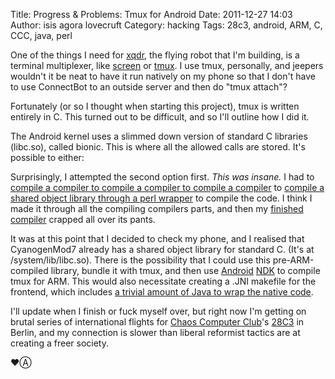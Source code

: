 Title: Progress & Problems: Tmux for Android
Date: 2011-12-27 14:03
Author: isis agora lovecruft
Category: hacking
Tags: 28c3, android, ARM, C, CCC, java, perl

<!-- PELICAN_BEGIN_SUMMARY -->

One of the things I need for [xqdr][], the flying robot that I'm
building, is a terminal multiplexer, like [screen][] or [tmux][]. I use
tmux, personally, and jeepers wouldn't it be neat to have it run
natively on my phone so that I don't have to use ConnectBot to an
outside server and then do "tmux attach"?

Fortunately (or so I thought when starting this project), tmux is
written entirely in C. This turned out to be difficult, and so I'll
outline how I did it.

The Android kernel uses a slimmed down version of standard C libraries
(libc.so), called bionic. This is where all the allowed calls are
stored. It's possible to either:

Surprisingly, I attempted the second option first. *This was insane.* I
had to [compile a compiler to compile a compiler to compile a
compiler][] to [compile a shared object library through a perl
wrapper][] to compile the code. I think I made it through all the
compiling compilers parts, and then my [finished compiler][] crapped all
over its pants.

<!-- PELICAN_END_SUMMARY -->

It was at this point that I decided to check my phone, and I realised
that CyanogenMod7 already has a shared object library for standard C.
(It's at /system/lib/libc.so). There is the possibility that I could use
this pre-ARM-compiled library, bundle it with tmux, and then use
[Android][] [NDK][] to compile tmux for ARM. This would also necessitate
creating a .JNI makefile for the frontend, which includes [a trivial
amount of Java to wrap the native code][].

I'll update when I finish or fuck myself over, but right now I'm getting
on brutal series of international flights for [Chaos Computer Club][]'s
[28C3][] in Berlin, and my connection is slower than liberal reformist
tactics are at creating a freer society.

♥Ⓐ

  [xqdr]: http://www.patternsinthevoid.net/blog/2011/12/xqdr-a-flying-robot-that-does-things/
    "xqdr: A Flying Robot That Does Things"
  [screen]: http://en.wikipedia.org/wiki/GNU_Screen
  [tmux]: http://tmux.sourceforge.net/
  [compile a compiler to compile a compiler to compile a compiler]: https://gist.github.com/1518816
  [compile a shared object library through a perl wrapper]: http://plausible.org/andy/agcc
  [finished compiler]: https://github.com/jsnyder/arm-eabi-toolchain
  [Android]: http://developer.android.com/sdk/ndk/index.html
  [NDK]: http://mindtherobot.com/blog/452/android-beginners-ndk-setup-step-by-step/
  [a trivial amount of Java to wrap the native code]: http://mobile.tutsplus.com/tutorials/android/ndk-tutorial/
  [Chaos Computer Club]: http://www.ccc.de/en/
  [28C3]: http://events.ccc.de/congress/2011/wiki/Welcome

